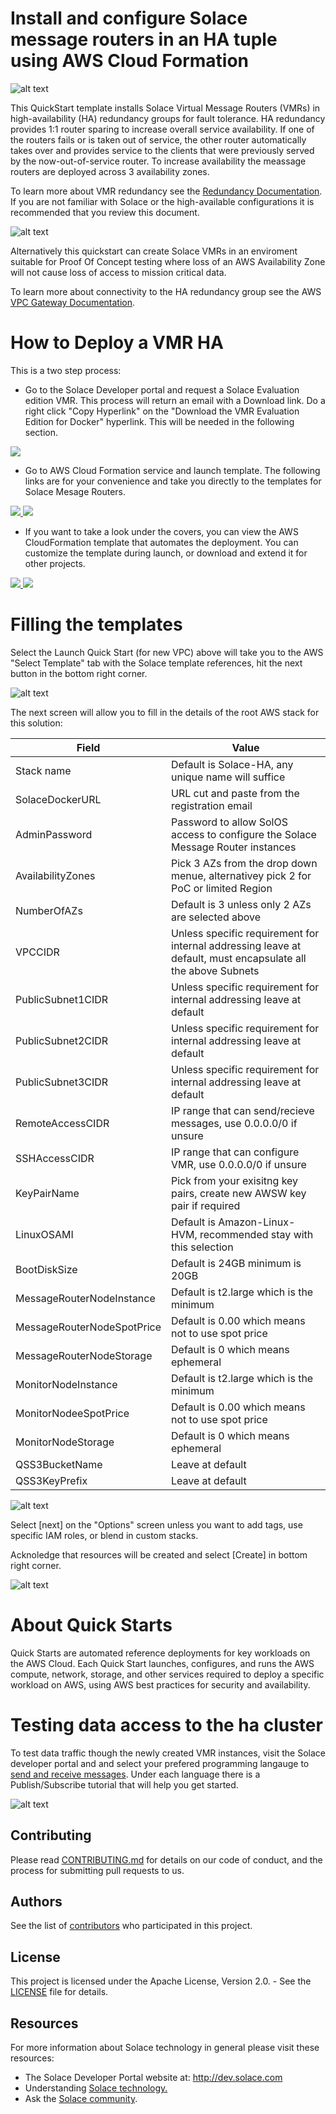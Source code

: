 # Install and configure Solace message routers in an HA tuple using AWS Cloud Formation

![alt text](https://raw.githubusercontent.com/SolaceLabs/solace-aws-ha-quickstart/master/images/Solace-AWS-HA-3AZ.png "Production enviroment for Solace VMR")

This QuickStart template installs Solace Virtual Message Routers (VMRs) in high-availability (HA) redundancy groups for fault tolerance. HA redundancy provides 1:1 router sparing to increase overall service availability. If one of the routers fails or is taken out of service, the other router automatically takes over and provides service to the clients that were previously served by the now-out-of-service router.  To increase availability the meassage routers are deployed across 3 availability zones.

To learn more about VMR redundancy see the [Redundancy Documentation](http://docs.solace.com/Features/VMR-Redundancy.htm).  If you are not familiar with Solace or the high-available configurations it is recommended that you review this document. 

![alt text](https://raw.githubusercontent.com/SolaceLabs/solace-aws-ha-quickstart/master/images/Solace-AWS-HA-2AZ.png "Proof of Concept enviroment for Solace VMR")

Alternatively this quickstart can create Solace VMRs in an enviroment suitable for Proof Of Concept testing where loss of an AWS Availability Zone will not cause loss of access to mission critical data.

To learn more about connectivity to the HA redundancy group see the AWS [VPC Gateway Documentation](http://docs.aws.amazon.com/AmazonVPC/latest/UserGuide/VPC_Internet_Gateway.html).

# How to Deploy a VMR HA 
This is a two step process:

* Go to the Solace Developer portal and request a Solace Evaluation edition VMR. This process will return an email with a Download link. Do a right click "Copy Hyperlink" on the "Download the VMR Evaluation Edition for Docker" hyperlink.  This will be needed in the following section.

<a href="http://dev.solace.com/downloads/download-vmr-evaluation-edition-docker" target="_blank">
    <img src="https://raw.githubusercontent.com/SolaceLabs/solace-aws-ha-quickstart/master/images/register.png"/>
</a>

* Go to AWS Cloud Formation service and launch template.  The following links are for your convenience and take you directly to the templates for Solace Mesage Routers.

<a href="https://console.aws.amazon.com/cloudformation/home?region=us-east-1#/stacks/new?stackName=Solace-HA&templateURL=https://s3.amazonaws.com/solace-aws-ha-quickstart/latest/templates/solace-aws-master.template" target="_blank">
    <img src="https://raw.githubusercontent.com/SolaceLabs/solace-aws-ha-quickstart/master/images/launch-button-new.png"/>
</a>

<a href="https://console.aws.amazon.com/cloudformation/home?region=us-east-1#/stacks/new?stackName=Solace-HA&templateURL=https://s3.amazonaws.com/solace-aws-ha-quickstart/latest/templates/solace-aws.template" target="_blank">
    <img src="https://raw.githubusercontent.com/SolaceLabs/solace-aws-ha-quickstart/master/images/launch-button-existing.png"/>
</a>

* If you want to take a look under the covers, you can view the AWS CloudFormation template that automates the deployment. You can customize the template during launch, or download and extend it for other projects.

<a href="https://raw.githubusercontent.com/SolaceLabs/solace-aws-ha-quickstart/master/templates/solace-aws-master.template" target="_blank">
    <img src="https://raw.githubusercontent.com/SolaceLabs/solace-aws-ha-quickstart/master/images/view-template-new.png"/>
</a>

<a href="https://raw.githubusercontent.com/SolaceLabs/solace-aws-ha-quickstart/master/templates/solace-aws.template" target="_blank">
    <img src="https://raw.githubusercontent.com/SolaceLabs/solace-aws-ha-quickstart/master/images/view-template-existing.png"/>
</a>

# Filling the templates
Select the Launch Quick Start (for new VPC) above will take you to the AWS "Select Template" tab with the Solace template references, hit the next button in the bottom right corner.

![alt text](https://raw.githubusercontent.com/SolaceLabs/solace-aws-ha-quickstart/master/images/Select-Template.png "Select Template")

The next screen will allow you to fill in the details of the root AWS stack for this solution:

| Field                      | Value                                                                          |
|----------------------------|--------------------------------------------------------------------------------|
| Stack name                 | Default is Solace-HA, any unique name will suffice |
| SolaceDockerURL            | URL cut and paste from the registration email |
| AdminPassword              | Password to allow SolOS access to configure the Solace Message Router instances |
| AvailabilityZones          | Pick 3 AZs from the drop down menue, alternativey pick 2 for PoC or limited Region |
| NumberOfAZs                | Default is 3 unless only 2 AZs are selected above |
| VPCCIDR                    | Unless specific requirement for internal addressing leave at default, must encapsulate all the above Subnets |
| PublicSubnet1CIDR          | Unless specific requirement for internal addressing leave at default |
| PublicSubnet2CIDR          | Unless specific requirement for internal addressing leave at default |
| PublicSubnet3CIDR          | Unless specific requirement for internal addressing leave at default |
| RemoteAccessCIDR           | IP range that can send/recieve messages, use 0.0.0.0/0 if unsure |
| SSHAccessCIDR              | IP range that can configure VMR, use 0.0.0.0/0 if unsure |
| KeyPairName                | Pick from your exisitng key pairs, create new AWSW key pair if required |
| LinuxOSAMI                 | Default is Amazon-Linux-HVM, recommended stay with this selection |
| BootDiskSize               | Default is 24GB minimum is 20GB |
| MessageRouterNodeInstance  | Default is t2.large which is the minimum |
| MessageRouterNodeSpotPrice | Default is 0.00 which means not to use spot price |
| MessageRouterNodeStorage   | Default is 0 which means ephemeral |
| MonitorNodeInstance        | Default is t2.large which is the minimum | 
| MonitorNodeeSpotPrice      | Default is 0.00 which means not to use spot price |
| MonitorNodeStorage         | Default is 0 which means ephemeral |
| QSS3BucketName             | Leave at default |
| QSS3KeyPrefix              | Leave at default |

![alt text](https://raw.githubusercontent.com/SolaceLabs/solace-aws-ha-quickstart/master/images/specify-details.png "Specify Details")

Select [next] on the "Options" screen unless you want to add tags, use specific IAM roles, or blend in custom stacks.

Acknoledge that resources will be created and select [Create] in bottom right corner.

![alt text](https://raw.githubusercontent.com/SolaceLabs/solace-aws-ha-quickstart/master/images/capabilities.png "Create Stack")

# About Quick Starts

Quick Starts are automated reference deployments for key workloads on the AWS Cloud. Each Quick Start launches, configures, and runs the AWS compute, network, storage, and other services required to deploy a specific workload on AWS, using AWS best practices for security and availability.

# Testing data access to the ha cluster

To test data traffic though the newly created VMR instances, visit the Solace developer portal and and select your prefered programming langauge to [send and receive messages](http://dev.solace.com/get-started/send-receive-messages/). Under each language there is a Publish/Subscribe tutorial that will help you get started.

![alt text](https://raw.githubusercontent.com/SolaceLabs/solace-aws-ha-quickstart/master/images/solace_tutorial.png "getting started publish/subscribe")

## Contributing

Please read [CONTRIBUTING.md](CONTRIBUTING.md) for details on our code of conduct, and the process for submitting pull requests to us.

## Authors

See the list of [contributors](https://github.com/SolaceLabs/solace-aws-ha-quickstart/graphs/contributors) who participated in this project.

## License

This project is licensed under the Apache License, Version 2.0. - See the [LICENSE](LICENSE) file for details.

## Resources

For more information about Solace technology in general please visit these resources:

- The Solace Developer Portal website at: http://dev.solace.com
- Understanding [Solace technology.](http://dev.solace.com/tech/)
- Ask the [Solace community](http://dev.solace.com/community/).

